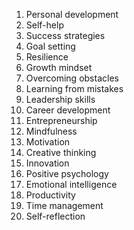 1. Personal development
2. Self-help
3. Success strategies
4. Goal setting
5. Resilience
6. Growth mindset
7. Overcoming obstacles
8. Learning from mistakes
9. Leadership skills
10. Career development
11. Entrepreneurship
12. Mindfulness
13. Motivation
14. Creative thinking
15. Innovation
16. Positive psychology
17. Emotional intelligence
18. Productivity
19. Time management
20. Self-reflection
